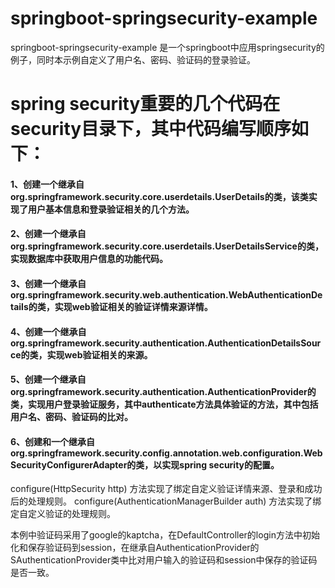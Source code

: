 # springboot-springsecurity-example
springboot-springsecurity-example 是一个springboot中应用springsecurity的例子，同时本示例自定义了用户名、密码、验证码的登录验证。

# spring security重要的几个代码在security目录下，其中代码编写顺序如下：
#### 1、创建一个继承自org.springframework.security.core.userdetails.UserDetails的类，该类实现了用户基本信息和登录验证相关的几个方法。
#### 2、创建一个继承自org.springframework.security.core.userdetails.UserDetailsService的类，实现数据库中获取用户信息的功能代码。
#### 3、创建一个继承自org.springframework.security.web.authentication.WebAuthenticationDetails的类，实现web验证相关的验证详情来源详情。
#### 4、创建一个继承自org.springframework.security.authentication.AuthenticationDetailsSource的类，实现web验证相关的来源。
#### 5、创建一个继承自org.springframework.security.authentication.AuthenticationProvider的类，实现用户登录验证服务，其中authenticate方法具体验证的方法，其中包括用户名、密码、验证码的比对。
#### 6、创建和一个继承自org.springframework.security.config.annotation.web.configuration.WebSecurityConfigurerAdapter的类，以实现spring security的配置。

configure(HttpSecurity http) 方法实现了绑定自定义验证详情来源、登录和成功后的处理规则。
configure(AuthenticationManagerBuilder auth) 方法实现了绑定自定义验证的处理规则。

本例中验证码采用了google的kaptcha，在DefaultController的login方法中初始化和保存验证码到session，在继承自AuthenticationProvider的SAuthenticationProvider类中比对用户输入的验证码和session中保存的验证码是否一致。
